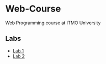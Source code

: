 # Web-Course
Web Programming course at ITMO University

## Labs
* [Lab 1](https://vk.com/@itmowebdev21-laboratornaya-rabota-1)
* [Lab 2](https://vk.com/@itmowebdev21-laboratornaya-rabota-2)

